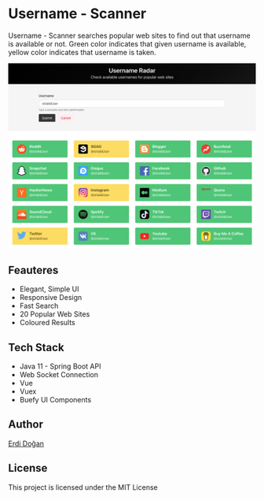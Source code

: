 # Username - Scanner

Username - Scanner searches popular web sites to find out that username is available or not. 
Green color indicates that given username is available, yellow color indicates that username is taken.

![Image](./src/assets/1.png "HomePage")

## Feauteres

* Elegant, Simple UI
* Responsive Design
* Fast Search
* 20 Popular Web Sites
* Coloured Results

## Tech Stack

* Java 11 - Spring Boot API
* Web Socket Connection
* Vue
* Vuex
* Buefy UI Components

## Author

[Erdi Doğan](https://www.linkedin.com/in/doganerdi)


## License

This project is licensed under the MIT License 


